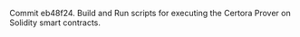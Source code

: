 Commit eb48f24.                    Build and Run scripts for executing the Certora Prover on Solidity smart contracts.